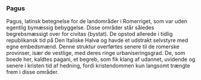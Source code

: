 ### Pagus


Pagus, latinsk betegnelse for de landområder i Romerriget, som var uden egentlig bymæssig bebyggelse. Disse områder står således begrebsmæssigt over for civitas (bystat). De opstod allerede i tidlig republikansk tid på Den Italiske Halvø og havde et udstrakt selvstyre med egne embedsmænd. Denne struktur overførtes senere til de romerske provinser, især de vestlige, med deres ringe urbaniseringsgrad. De, som boede her, kaldtes pagani, et begreb, som fik klang af udannet, uvidende og senere i kristen tid af hedning, fordi kristendommen kun langsomt trængte frem i disse områder.
